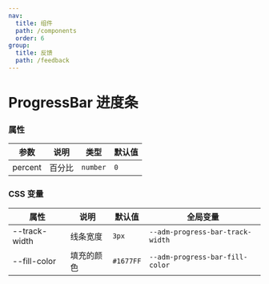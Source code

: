 ```yaml
---
nav:
  title: 组件
  path: /components
  order: 6
group:
  title: 反馈
  path: /feedback
---
```


# ProgressBar 进度条

<code src="./demos/index.tsx"></code>

### 属性

| 参数    | 说明   | 类型     | 默认值 |
| ------- | ------ | -------- | ------ |
| percent | 百分比 | `number` | `0`    |

### CSS 变量

| 属性          | 说明       | 默认值    | 全局变量                         |
| ------------- | ---------- | --------- | -------------------------------- |
| --track-width | 线条宽度   | `3px`     | `--adm-progress-bar-track-width` |
| --fill-color  | 填充的颜色 | `#1677FF` | `--adm-progress-bar-fill-color`  |
